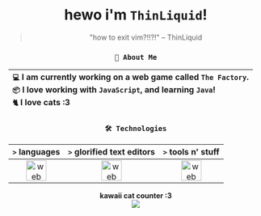 <div align="center">
  
  # hewo i'm `ThinLiquid`!
  > "how to exit vim?!!?!" – ThinLiquid
  
  ### `👤 About Me`

  | `💻`  I am currently working on a web game called `The Factory`.<br/>`📦`  I love working with `JavaScript`, and learning `Java`!</br>`🐈`  I love cats :3 |
  |:---|

  
  ### `🛠️ Technologies`
  
  | `>` **languages**  | `>` **glorified text editors** | `>` **tools n' stuff** |
  |:------------------:|:------------------------------:|:----------------------:|
  | <img src="https://skillicons.dev/icons?i=ts,js,react,python" alt="web dev" height="40"/> | <img src="https://skillicons.dev/icons?i=vscode,eclipse,idea" alt="web dev" height="40"/> | <img src="https://skillicons.dev/icons?i=bash,git,photoshop" alt="web dev" height="40"/> |
  
  <b>kawaii cat counter :3</b><br/>
  <img src="https://count.getloli.com/get/@ThinLiquid?theme=moebooru">
</div>
